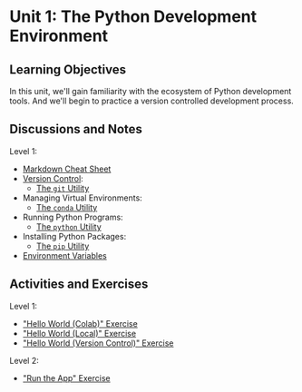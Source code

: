 # Unit 1: The Python Development Environment

## Learning Objectives

In this unit, we'll gain familiarity with the ecosystem of Python development tools. And we'll begin to practice a version controlled development process.

## Discussions and Notes

Level 1:

  + [Markdown Cheat Sheet](https://guides.github.com/pdfs/markdown-cheatsheet-online.pdf)
  + [Version Control](/notes/software/version-control.md):
    + [The `git` Utility](/notes/clis/git.md)
  + Managing Virtual Environments:
    + [The `conda` Utility](/notes/clis/conda.md)
  + Running Python Programs:
    + [The `python` Utility](/notes/clis/python.md)
  + Installing Python Packages:
    + [The `pip` Utility](/notes/clis/pip.md)
  + [Environment Variables](/notes/environment-variables.md)

## Activities and Exercises

Level 1:

  + ["Hello World (Colab)" Exercise](/exercises/hello-world/colab.md)
  + ["Hello World (Local)" Exercise](/exercises/hello-world/local.md)
  + ["Hello World (Version Control)" Exercise](/exercises/hello-world/version-control.md)

Level 2:

  + ["Run the App" Exercise](/exercises/run-the-app/README.md)
